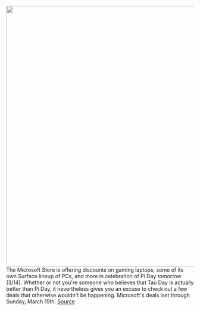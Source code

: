 <img src='https://cdn.vox-cdn.com/thumbor/VMS4dqFsI7bcKM4ki7g8adUqPUQ=/0x0:2040x1360/1200x800/filters:focal(857x517:1183x843)/cdn.vox-cdn.com/uploads/chorus_image/image/66496646/akrales_191017_3723_0044.0.jpg' width='700px' /><br/>
The Microsoft Store is offering discounts on gaming laptops, some of its own Surface lineup of PCs, and more in celebration of Pi Day tomorrow (3/14). Whether or not you're someone who believes that Tau Day is actually better than Pi Day, it nevertheless gives you an excuse to check out a few deals that otherwise wouldn't be happening. Microsoft's deals last through Sunday, March 15th.
<a href='https://www.theverge.com/good-deals/2020/3/13/21178123/microsoft-surface-laptop-3-gaming-pc-pi-day-deal-sale'> Source <a/>